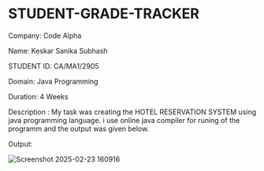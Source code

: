 # STUDENT-GRADE-TRACKER
Company: Code Alpha

Name: Keskar Sanika Subhash

 STUDENT ID: CA/MA1/2905

Domain: Java Programming

Duration: 4 Weeks

Description : My task was creating the HOTEL RESERVATION SYSTEM using java programming language. i use online java compiler for runing of the programm and the output was given below.

Output:


![Screenshot 2025-02-23 160916](https://github.com/user-attachments/assets/f7bfa24b-c416-44ff-b153-121f0053fa69)
